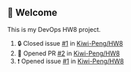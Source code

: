 ## 👋 Welcome

This is my DevOps HW8 project.

<!--START_SECTION:activity-->
1. 🔒 Closed issue [#1](https://github.com/Kiwi-Peng/HW8/issues/1) in [Kiwi-Peng/HW8](https://github.com/Kiwi-Peng/HW8)
2. 💪 Opened PR [#2](undefined) in [Kiwi-Peng/HW8](https://github.com/Kiwi-Peng/HW8)
3. ❗ Opened issue [#1](https://github.com/Kiwi-Peng/HW8/issues/1) in [Kiwi-Peng/HW8](https://github.com/Kiwi-Peng/HW8)
<!--END_SECTION:activity-->

